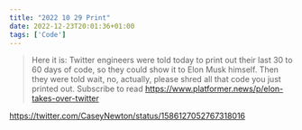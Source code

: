 ```yaml
---
title: "2022 10 29 Print"
date: 2022-12-23T20:01:36+01:00
tags: ['Code']
---
```


> Here it is: Twitter engineers were told today to print out their last 30 to 60 days of code, so they could show it to Elon Musk himself. Then they were told wait, no, actually, please shred all that code you just printed out.
> Subscribe to read https://www.platformer.news/p/elon-takes-over-twitter

https://twitter.com/CaseyNewton/status/1586127052767318016
